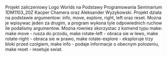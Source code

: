 Projekt zaliczeniowy Logo Worlds na Podstawy Programowania Seminarium 1DM1103_20Z Kacper Chamera oraz Aleksander Wyzykowski.
Projekt dziala na podstawie argumentow: info, move, explore, right, left oraz reset. Mozna je wpisywac jeden za drugim, a program wykona tyle odpowiednich ruchow ile podalismy argumentow.
Mozna rowniez skorzystac z komend typu make:
make move - rusza do przodu,
make rotate-left - obraca sie w lewo,
make rotate-right - obraca sie w prawo,
make rotate-explore - eksploruje trzy bloki przed czolgiem,
make info - podaje informacje o obecnym polozeniu,
make reset - resetuje swiat.
